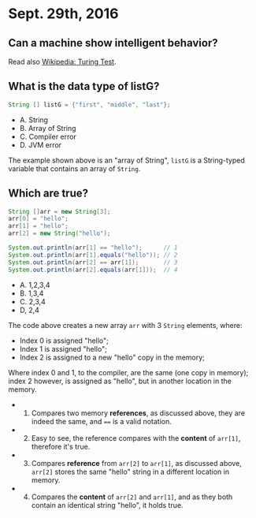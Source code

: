 Sept. 29th, 2016
================

Can a machine show intelligent behavior?
----------------------------------------

Read also [Wikipedia: Turing Test](https://en.wikipedia.org/wiki/Turing_test).

What is the data type of listG?
-------------------------------

```java
String [] listG = {"first", "middle", "last"};
```

- A. String
- B. Array of String
- C. Compiler error
- D. JVM error

The example shown above is an "array of String", `listG` is a String-typed variable that contains an array of `String`.

Which are true?
---------------

```java
String []arr = new String[3];
arr[0] = "hello";
arr[1] = "hello";
arr[2] = new String("hello");

System.out.println(arr[1] == "hello");      // 1
System.out.println(arr[1].equals("hello")); // 2
System.out.println(arr[2] == arr[1]);       // 3
System.out.println(arr[2].equals(arr[1]));  // 4
```

- A. 1,2,3,4
- B. 1,3,4
- C. 2,3,4
- D, 2,4

The code above creates a new array `arr` with 3 `String` elements, where:

- Index 0 is assigned "hello";
- Index 1 is assigned "hello";
- Index 2 is assigned to a new "hello" copy in the memory;

Where index 0 and 1, to the compiler, are the same (one copy in memory); index 2 however, is assigned as "hello", but in another location in the memory.

- 1) Compares two memory **references**, as discussed above, they are indeed the same, and `==` is a valid notation.
- 2) Easy to see, the reference compares with the **content** of `arr[1]`, therefore it's true.
- 3) Compares **reference** from `arr[2]` to `arr[1]`, as discussed above, `arr[2]` stores the same "hello" string in a different location in memory.
- 4) Compares the **content** of `arr[2]` and `arr[1]`, and as they both contain an identical string "hello", it holds true.
